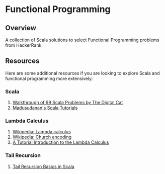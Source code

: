# Functional Programming

## Overview
A collection of Scala solutions to select Functional Programming problems from HackerRank.

## Resources
Here are some additional resources if you are looking to explore Scala and functional programming more extensively:

### Scala
1. [Walkthrough of 99 Scala Problems by The Digital Cat](http://blog.thedigitalcatonline.com/categories/scala/)
2. [Madusudanan's Scala Tutorials](https://madusudanan.com/blog/scala-tutorials-part-1-getting-started/)

### Lambda Calculus
1. [Wikipedia: Lambda calculus](https://en.wikipedia.org/wiki/Lambda_calculus)
2. [Wikipedia: Church encoding](https://en.wikipedia.org/wiki/Church_encoding)
3. [A Tutorial Introduction to the Lambda Calculus](http://www.inf.fu-berlin.de/lehre/WS03/alpi/lambda.pdf)

### Tail Recursion
1. [Tail Recursion Basics in Scala](https://oldfashionedsoftware.com/2008/09/27/tail-recursion-basics-in-scala/)
